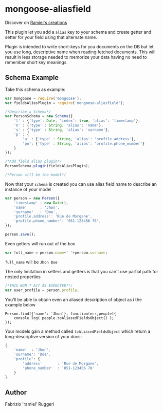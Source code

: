 mongoose-aliasfield
===================

Discover on [Ramiel's creations](http://www.ramielcreations.com/projects/alias-fields-plugin-for-mongoose/ "Ramiel's creations page")

This plugin let you add a `alias` key to your schema and create getter and setter for your field using that alternate name.

Plugin is intended to write short-keys for you documents on the DB but let you use long, descriptive name when reading fetched documents.
This will result in less storage needed to memorize your data having no need to remember short key meanings.

## Schema Example

Take this schema as example:

```javascript
var mongoose = require('mongoose');
var fieldsAliasPlugin = require('mongoose-aliasfield');

/*Describe a Schema*/
var PersonSchema = new Schema({
	't' : {'type': Date, 'index': true, 'alias': 'timestamp'},
	'n' : {'type' : String, 'alias': 'name'},
	's' : {'type' : String, 'alias': 'surname'},
	'p' : {
		'a' : {'type' : String, 'alias': 'profile.address'},
		'pn': {'type' : String, 'alias': 'profile.phone_number'}
	}
});

/*Add field alias plugin*/
PersonSchema.plugin(fieldsAliasPlugin);

/*Person will be the model*/
```

Now that your `schema` is created you can use alias field name to describe an instance of your model

```javascript
var person = new Person({
	'timestamp'	: new Date(),
	'name'		: 'Jhon',
	'surname'	: 'Doe',
	'profile.address': 'Rue de Morgane',
	'profile.phone_number': '051-123456 78',
});

person.save();

```

Even getters will run out of the box

```javascript
var full_name = person.name+' '+person.surname;
```

`full_name` will be `Jhon Doe`

The only limitation in setters and getters is that you can't use partial path for nested properties

```javascript
/*THIS WON'T ACT AS EXPECTED!*/
var user_profile = person.profile;
```

You'll be able to obtain even an aliased description of object as i the example below

```
Person.find({'name': 'Jhon'}, function(err,people){
	console.log( people.toAliasedFieldsObject() );
});

```
Your models gain a method called `toAliasedFieldsObject` which return a long-descriptive version of your docs:

```javascript
{
	'name'	: 'Jhon',
	'surname': 'Doe',
	'profile': {
		'address' 		: 'Rue de Morgane',
		'phone_number'	: '051-123456 78'
	}
}
```

## Author

Fabrizio 'ramiel' Ruggeri
